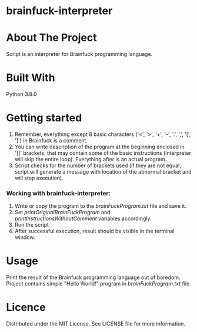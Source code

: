 # brainfuck-interpreter

# About The Project
Script is an interpreter for Brainfuck programming language.

# Built With
Python 3.8.0

# Getting started

1. Remember, everything except 8 basic characters ('<', '>', '+', '-', '.', ',', '[', ']') in Brainfuck is a comment.
2. You can write description of the program at the beginning enclosed in '[]' brackets, that may contain some of the basic instructions (interpreter will skip the entire loop). Everything after is an actual program.
3. Script checks for the number of brackets used (if they are not equal, script will generate a message with location of the abnormal bracket and will stop execution).

### Working with brainfuck-interpreter:
1. Write or copy the program to the _brainFuckProgram.txt_ file and save it.
2. Set _printOriginalBrainFuckProgram_ and  _printInstructionsWithoutComment_ variables accordingly.
3. Run the script.
4. After successful execution, result should be visible in the terminal window.

# Usage
Print the result of the Brainfuck programming language out of boredom.
Project contains simple "Hello World!" program in _brainFuckProgram.txt_ file.

# Licence
Distributed under the MIT License. See LICENSE file for more information.
